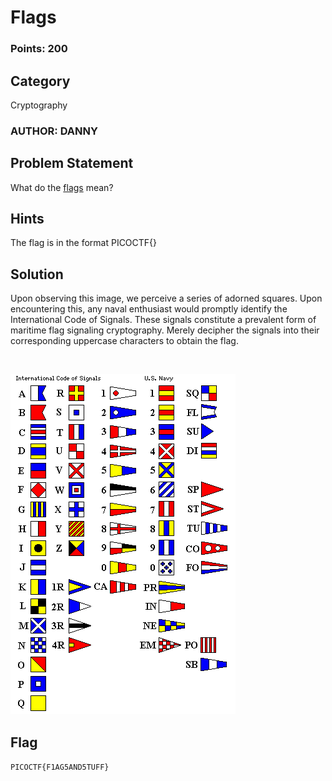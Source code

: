 # Flags
### Points: 200

## Category
Cryptography
### AUTHOR: DANNY

## Problem Statement
What do the [flags](flag.png) mean?
## Hints
The flag is in the format PICOCTF{}
## Solution
Upon observing this image, we perceive a series of adorned squares. Upon encountering this, any naval enthusiast would promptly identify the International Code of Signals. These signals constitute a prevalent form of maritime flag signaling cryptography. Merely decipher the signals into their corresponding uppercase characters to obtain the flag.

<br>

![signal-flag](signal-flag.gif)
## Flag
`PICOCTF{F1AG5AND5TUFF}`